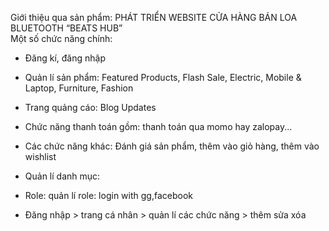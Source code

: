 Giới thiệu qua sản phẩm: PHÁT TRIỂN WEBSITE CỬA HÀNG BÁN LOA BLUETOOTH “BEATS HUB”    
Một số chức năng chính:
- Đăng kí, đăng nhập
- Quản lí sản phẩm: Featured Products, Flash Sale, Electric, Mobile & Laptop, Furniture, Fashion
- Trang quảng cáo: Blog Updates
- Chức năng thanh toán gồm: thanh toán qua momo hay zalopay...

- Các chức năng khác: Đánh giá sản phẩm, thêm vào giỏ hàng, thêm vào wishlist
- Quản lí danh mục:   
- Role: quản lí role: login with gg,facebook 
- Đăng nhập > trang cá nhân > quản lí các chức năng > thêm sửa xóa       


